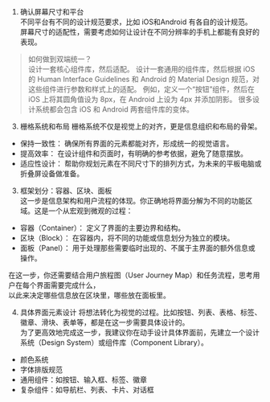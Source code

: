 
1. 确认屏幕尺寸和平台  
不同平台有不同的设计规范要求，比如 iOS和Android 有各自的设计规范。  
屏幕尺寸的适配性，需要考虑如何让设计在不同分辨率的手机上都能有良好的表现。

> 如何做到双端统一？  
> 设计一套核心组件库，然后适配。
> 设计一套通用的组件库，然后根据 iOS 的 Human Interface Guidelines 和 Android 的 Material Design 规范，对这些组件进行参数和样式上的适配。
> 例如，定义一个“按钮”组件，然后在 iOS 上将其圆角值设为 8px，在 Android 上设为 4px 并添加阴影。
> 很多设计系统都会包含 iOS 和 Android 两套组件库的变体。  



3. 栅格系统和布局
栅格系统不仅是视觉上的对齐，更是信息组织和布局的骨架。  

- 保持一致性： 确保所有界面的元素都能对齐，形成统一的视觉语言。  
- 提高效率： 在设计组件和页面时，有明确的参考依据，避免了随意摆放。  
- 适应性设计： 帮助你规划元素在不同尺寸下的排列方式，为未来的平板电脑或折叠屏设备做准备。  

3. 框架划分：容器、区块、面板  
这一步是信息架构和用户流程的体现。你正确地将界面分解为不同的功能区域。这是一个从宏观到微观的过程：  

- 容器（Container）： 定义了界面的主要边界和结构。  
- 区块（Block）： 在容器内，将不同的功能或信息划分为独立的模块。  
- 面板（Panel）： 用于处理那些需要临时出现的、不属于主界面的额外信息或操作。  

在这一步，你还需要结合用户旅程图（User Journey Map）和任务流程，思考用户在每个界面需要完成什么，  
以此来决定哪些信息放在区块里，哪些放在面板里。  


4. 具体界面元素设计
将想法转化为视觉的过程。比如按钮、列表、表格、标签、徽章、滑块、表单等，都是在这一步需要具体设计的。  
为了更高效地完成这一步，我建议你在动手设计具体界面前，先建立一个设计系统（Design System）或组件库（Component Library）。  

- 颜色系统  
- 字体排版规范  
- 通用组件：如按钮、输入框、标签、徽章  
- 复杂组件：如导航栏、列表、卡片、对话框  

 
